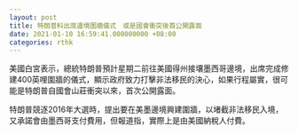 ```yaml
---
layout: post
title: 特朗普料出席邊境圍牆儀式　或是國會衝突後首公開露面
date: 2021-01-10 16:59:41.000000000 +08:00
categories: rthk
---
```


美國白宮表示，總統特朗普預計星期二前往美國得州接壤墨西哥邊境，出席完成修建400英哩圍牆的儀式，顯示政府致力打擊非法移民的決心，如果行程屬實，很可能是特朗普自國會山莊衝突以來，首次公開露面。

特朗普競逐2016年大選時，提出要在美墨邊境興建圍牆，以堵截非法移民入境，又承諾會由墨西哥支付費用，但報道指，實際上是由美國納稅人付費。
